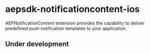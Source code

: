 # aepsdk-notificationcontent-ios
AEPNotificationContent extension provides the capability to deliver predefined push notification templates to your application.

## Under development
